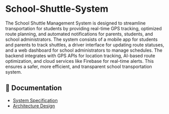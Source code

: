 # School-Shuttle-System

The School Shuttle Management System is designed to streamline transportation for students by providing real-time GPS tracking, optimized route planning, and automated notifications for parents, students, and school administrators. The system consists of a mobile app for students and parents to track shuttles, a driver interface for updating route statuses, and a web dashboard for school administrators to manage schedules. The backend integrates with GPS APIs for location tracking, AI-based route optimization, and cloud services like Firebase for real-time alerts. This ensures a safer, more efficient, and transparent school transportation system. 

## 📄 Documentation
- [System Specification](SPECIFICATION.md)
- [Architecture Design](ARCHITECTURE.md)
